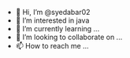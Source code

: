 - 👋 Hi, I’m @syedabar02
- 👀 I’m interested in java 
- 🌱 I’m currently learning ...
- 💞️ I’m looking to collaborate on ...
- 📫 How to reach me ...

<!---
syedabar02/syedabar02 is a ✨ special ✨ repository because its `README.md` (this file) appears on your GitHub profile.
You can click the Preview link to take a look at your changes.
--->
